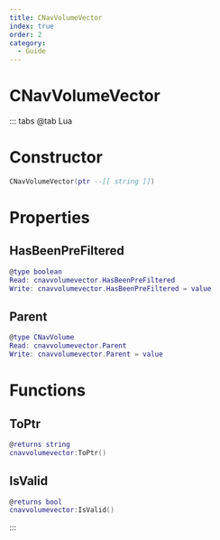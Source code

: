 ```yaml
---
title: CNavVolumeVector
index: true
order: 2
category:
  - Guide
---
```


# CNavVolumeVector

::: tabs
@tab Lua
# Constructor
```lua
CNavVolumeVector(ptr --[[ string ]])
```
# Properties
## HasBeenPreFiltered 
```lua
@type boolean
Read: cnavvolumevector.HasBeenPreFiltered
Write: cnavvolumevector.HasBeenPreFiltered = value
```
## Parent 
```lua
@type CNavVolume
Read: cnavvolumevector.Parent
Write: cnavvolumevector.Parent = value
```
# Functions
## ToPtr
```lua
@returns string
cnavvolumevector:ToPtr()
```
## IsValid
```lua
@returns bool
cnavvolumevector:IsValid()
```

:::